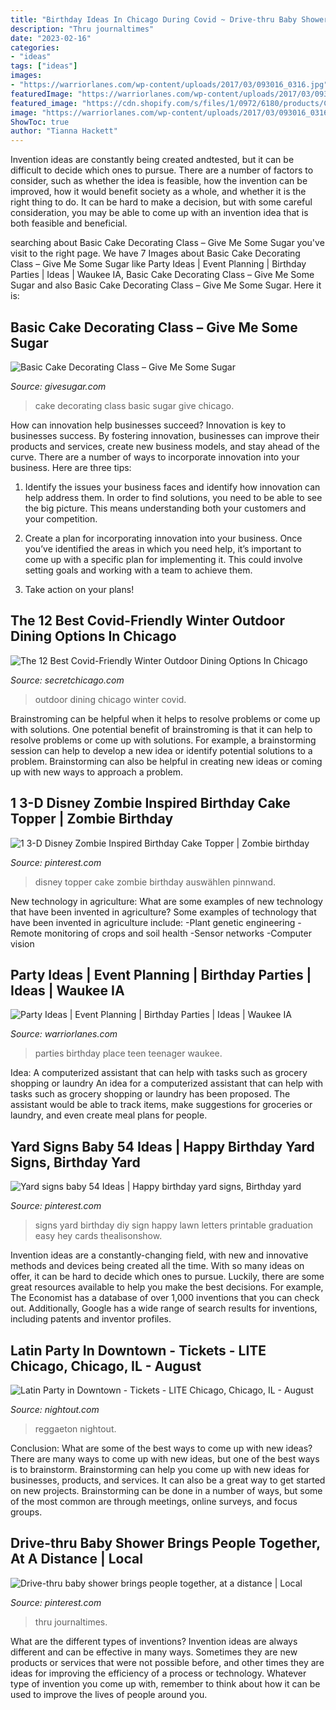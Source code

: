 ```yaml
---
title: "Birthday Ideas In Chicago During Covid ~ Drive-thru Baby Shower Brings People Together, At A Distance"
description: "Thru journaltimes"
date: "2023-02-16"
categories:
- "ideas"
tags: ["ideas"]
images:
- "https://warriorlanes.com/wp-content/uploads/2017/03/093016_0316.jpg"
featuredImage: "https://warriorlanes.com/wp-content/uploads/2017/03/093016_0316.jpg"
featured_image: "https://cdn.shopify.com/s/files/1/0972/6180/products/Chicago-BreadBaking-Class_56f97abf-150d-4587-af82-c73216c483b3_grande.jpg?v=1456355372"
image: "https://warriorlanes.com/wp-content/uploads/2017/03/093016_0316.jpg"
ShowToc: true
author: "Tianna Hackett"
---
```



Invention ideas are constantly being created andtested, but it can be difficult to decide which ones to pursue. There are a number of factors to consider, such as whether the idea is feasible, how the invention can be improved, how it would benefit society as a whole, and whether it is the right thing to do. It can be hard to make a decision, but with some careful consideration, you may be able to come up with an invention idea that is both feasible and beneficial.

	

		
searching about Basic Cake Decorating Class – Give Me Some Sugar you've visit to the right page. We have 7 Images about Basic Cake Decorating Class – Give Me Some Sugar like Party Ideas | Event Planning | Birthday Parties | Ideas | Waukee IA, Basic Cake Decorating Class – Give Me Some Sugar and also Basic Cake Decorating Class – Give Me Some Sugar. Here it is:
		
    
## Basic Cake Decorating Class – Give Me Some Sugar

<img loading=lazy src="https://cdn.shopify.com/s/files/1/0972/6180/products/Chicago-BreadBaking-Class_56f97abf-150d-4587-af82-c73216c483b3_grande.jpg?v=1456355372" onerror="this.onerror=null;this.src='https://tse3.mm.bing.net/th?id=OIP.3yNaSnIh2DzOS6EMHYM7pQHaFu&amp;pid=15.1';" alt="Basic Cake Decorating Class – Give Me Some Sugar">

_Source: givesugar.com_

>cake decorating class basic sugar give chicago. 

	

How can innovation help businesses succeed?
Innovation is key to businesses success. By fostering innovation, businesses can improve their products and services, create new business models, and stay ahead of the curve. There are a number of ways to incorporate innovation into your business. Here are three tips:
1. Identify the issues your business faces and identify how innovation can help address them. In order to find solutions, you need to be able to see the big picture. This means understanding both your customers and your competition.

2. Create a plan for incorporating innovation into your business. Once you’ve identified the areas in which you need help, it’s important to come up with a specific plan for implementing it. This could involve setting goals and working with a team to achieve them.

3. Take action on your plans!

    
## The 12 Best Covid-Friendly Winter Outdoor Dining Options In Chicago

<img loading=lazy src="https://secretchicago.com/wp-content/uploads/2020/11/Outdoor-Dining-2.jpg" onerror="this.onerror=null;this.src='https://tse1.mm.bing.net/th?id=OIP.OzuwtkYMh_bosLvAfrgt4AHaEL&amp;pid=15.1';" alt="The 12 Best Covid-Friendly Winter Outdoor Dining Options In Chicago">

_Source: secretchicago.com_

>outdoor dining chicago winter covid. 

	

Brainstroming can be helpful when it helps to resolve problems or come up with solutions.
One potential benefit of brainstroming is that it can help to resolve problems or come up with solutions. For example, a brainstorming session can help to develop a new idea or identify potential solutions to a problem. Brainstorming can also be helpful in creating new ideas or coming up with new ways to approach a problem.

    
## 1 3-D Disney Zombie Inspired Birthday Cake Topper | Zombie Birthday

<img loading=lazy src="https://i.pinimg.com/736x/8f/0c/4d/8f0c4dd520fe5a26e2a18cdec52a8b04.jpg" onerror="this.onerror=null;this.src='https://tse2.mm.bing.net/th?id=OIP.pjzpiPZRulDnoDPD2UpT-wHaGb&amp;pid=15.1';" alt="1 3-D Disney Zombie Inspired Birthday Cake Topper | Zombie birthday">

_Source: pinterest.com_

>disney topper cake zombie birthday auswählen pinnwand. 

	

New technology in agriculture: What are some examples of new technology that have been invented in agriculture?
Some examples of technology that have been invented in agriculture include:
-Plant genetic engineering
-Remote monitoring of crops and soil health 
-Sensor networks 
-Computer vision

    
## Party Ideas | Event Planning | Birthday Parties | Ideas | Waukee IA

<img loading=lazy src="https://warriorlanes.com/wp-content/uploads/2017/03/093016_0316.jpg" onerror="this.onerror=null;this.src='https://tse3.mm.bing.net/th?id=OIP.CRW2TFf3fSt5xNcKaSRahwHaE8&amp;pid=15.1';" alt="Party Ideas | Event Planning | Birthday Parties | Ideas | Waukee IA">

_Source: warriorlanes.com_

>parties birthday place teen teenager waukee. 

	

Idea: A computerized assistant that can help with tasks such as grocery shopping or laundry
An idea for a computerized assistant that can help with tasks such as grocery shopping or laundry has been proposed. The assistant would be able to track items, make suggestions for groceries or laundry, and even create meal plans for people.

    
## Yard Signs Baby 54 Ideas | Happy Birthday Yard Signs, Birthday Yard

<img loading=lazy src="https://i.pinimg.com/736x/62/2c/08/622c0830e9222484f3783dfe1be666d8.jpg" onerror="this.onerror=null;this.src='https://tse4.mm.bing.net/th?id=OIP.iovVo2itIYF7SWB7R2LOEAAAAA&amp;pid=15.1';" alt="Yard signs baby 54 Ideas | Happy birthday yard signs, Birthday yard">

_Source: pinterest.com_

>signs yard birthday diy sign happy lawn letters printable graduation easy hey cards thealisonshow. 

	

Invention ideas are a constantly-changing field, with new and innovative methods and devices being created all the time. With so many ideas on offer, it can be hard to decide which ones to pursue. Luckily, there are some great resources available to help you make the best decisions. For example, The Economist has a database of over 1,000 inventions that you can check out. Additionally, Google has a wide range of search results for inventions, including patents and inventor profiles.

    
## Latin Party In Downtown - Tickets - LITE Chicago, Chicago, IL - August

<img loading=lazy src="https://nightout.s3.amazonaws.com/media/posters/61521/large-5330f0a18c54be65.jpg?1565639044" onerror="this.onerror=null;this.src='https://tse4.mm.bing.net/th?id=OIP.1W0Y_scd9jV-AMZAztzEqAHaFV&amp;pid=15.1';" alt="Latin Party in Downtown - Tickets - LITE Chicago, Chicago, IL - August">

_Source: nightout.com_

>reggaeton nightout. 

	

Conclusion: What are some of the best ways to come up with new ideas?
There are many ways to come up with new ideas, but one of the best ways is to brainstorm. Brainstorming can help you come up with new ideas for businesses, products, and services. It can also be a great way to get started on new projects. Brainstorming can be done in a number of ways, but some of the most common are through meetings, online surveys, and focus groups.

    
## Drive-thru Baby Shower Brings People Together, At A Distance | Local

<img loading=lazy src="https://i.pinimg.com/736x/26/19/f5/2619f5645553889f8afabdb0279beef3.jpg" onerror="this.onerror=null;this.src='https://tse3.mm.bing.net/th?id=OIP.eKMI7g26DEbryJ4MkZv4SwHaEt&amp;pid=15.1';" alt="Drive-thru baby shower brings people together, at a distance | Local">

_Source: pinterest.com_

>thru journaltimes. 

	

What are the different types of inventions?
Invention ideas are always different and can be effective in many ways. Sometimes they are new products or services that were not possible before, and other times they are ideas for improving the efficiency of a process or technology. Whatever type of invention you come up with, remember to think about how it can be used to improve the lives of people around you.

